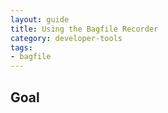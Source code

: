 ```yaml
---
layout: guide
title: Using the Bagfile Recorder
category: developer-tools
tags: 
- bagfile
---
```


## Goal